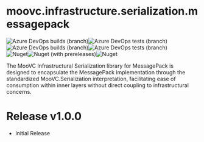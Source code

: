 # moovc.infrastructure.serialization.messagepack

<img alt="Azure DevOps builds (branch)" src="https://img.shields.io/azure-devops/build/vmartinspaul/MooVC/7/master?label=master&style=plastic" /><img alt="Azure DevOps tests (branch)" src="https://img.shields.io/azure-devops/tests/vmartinspaul/MooVC/7/master?label=Tests%20%28master%29&style=plastic" /><BR /><img alt="Azure DevOps builds (branch)" src="https://img.shields.io/azure-devops/build/vmartinspaul/MooVC/7/develop?label=develop&style=plastic" /><img alt="Azure DevOps tests (branch)" src="https://img.shields.io/azure-devops/tests/vmartinspaul/MooVC/7/develop?label=Tests%20%28develop%29&style=plastic" /><BR /><img alt="Nuget" src="https://img.shields.io/nuget/v/moovc.infrastructure.serialization.messagepack?style=plastic" /><img alt="Nuget (with prereleases)" src="https://img.shields.io/nuget/vpre/moovc.infrastructure.serialization.messagepack?style=plastic" /><img alt="Nuget" src="https://img.shields.io/nuget/dt/moovc.infrastructure.serialization.messagepack?style=plastic" />

The MooVC Infrastructural Serialization library for MessagePack is designed to encapsulate the MessagePack implementation through the standardized MooVC.Serialization interpretation, facilitating ease of consumption within inner layers without direct coupling to infrastructural concerns.

# Release v1.0.0

- Initial Release